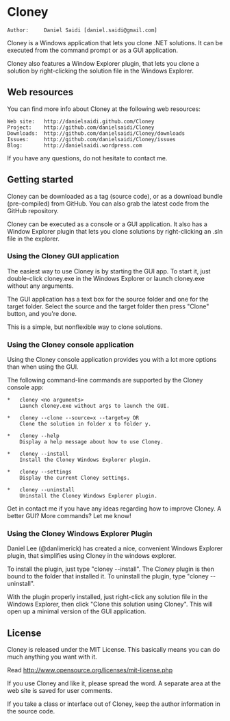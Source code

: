 Cloney
======

	Author:		Daniel Saidi [daniel.saidi@gmail.com]

Cloney is a Windows application that lets you clone .NET
solutions. It can be executed from the command prompt or
as a GUI application.

Cloney also features a Window Explorer plugin, that lets
you clone a solution by right-clicking the solution file
in the Windows Explorer.



Web resources
-------------

You can find more info about Cloney at the following web
resources:

	Web site:	http://danielsaidi.github.com/Cloney
	Project:	http://github.com/danielsaidi/Cloney
	Downloads:	http://github.com/danielsaidi/Cloney/downloads
	Issues:		http://github.com/danielsaidi/Cloney/issues
	Blog:		http://danielsaidi.wordpress.com
	
If you have any questions, do not hesitate to contact me.



Getting started
---------------

Cloney can be downloaded as a tag (source code), or as a
download bundle (pre-compiled) from GitHub. You can also
grab the latest code from the GitHub repository.

Cloney can be executed as a console or a GUI application.
It also has a Window Explorer plugin that lets you clone
solutions by right-clicking an .sln file in the explorer.


### Using the Cloney GUI application

The easiest way to use Cloney is by starting the GUI app.
To start it, just double-click cloney.exe in the Windows
Explorer or launch cloney.exe without any arguments.

The GUI application has a text box for the source folder
and one for the target folder. Select the source and the
target folder then press "Clone" button, and you're done.

This is a simple, but nonflexible way to clone solutions.


### Using the Cloney console application

Using the Cloney console application provides you with a
lot more options than when using the GUI. 

The following command-line commands are supported by the
Cloney console app:

	*	cloney <no arguments>
		Launch cloney.exe without args to launch the GUI.
		
	*	cloney --clone --source=x --target=y OR
		Clone the solution in folder x to folder y.
		
	*	cloney --help
		Display a help message about how to use Cloney.
		
	*	cloney --install
		Install the Cloney Windows Explorer plugin.
		
	*	cloney --settings
		Display the current Cloney settings.
		
	*	cloney --uninstall
		Uninstall the Cloney Windows Explorer plugin.

Get in contact me if you have any ideas regarding how to
improve Cloney. A better GUI? More commands? Let me know!


### Using the Cloney Windows Explorer Plugin

Daniel Lee (@danlimerick) has created a nice, convenient
Windows Explorer plugin, that simplifies using Cloney in
the windows explorer.

To install the plugin, just type "cloney --install". The
Cloney plugin is then bound to the folder that installed
it. To uninstall the plugin, type "cloney --uninstall".

With the plugin properly installed, just right-click any
solution file in the Windows Explorer, then click "Clone
this solution using Cloney". This will open up a minimal
version of the GUI application. 



License
-------

Cloney is released under the MIT License. This basically
means you can do much anything you want with it.

Read  http://www.opensource.org/licenses/mit-license.php

If you use Cloney and like it, please spread the word. A
separate area at the web site is saved for user comments.

If you take a class or interface out of Cloney, keep the
author information in the source code.





